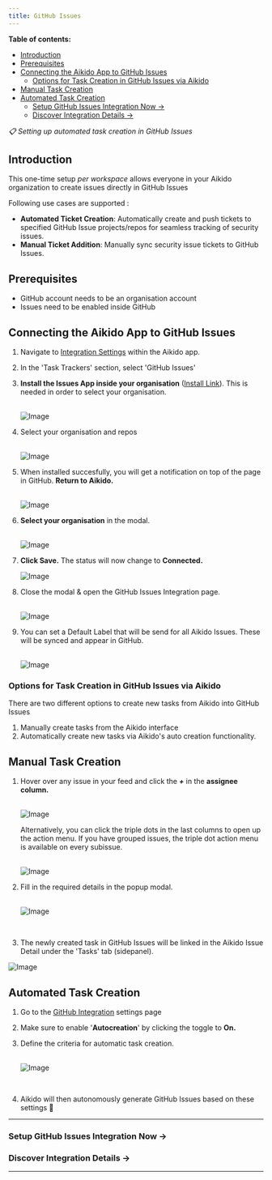 ```yaml
---
title: GitHub Issues
---
```


**Table of contents:**
- [Introduction ](#introduction-)
- [Prerequisites](#prerequisites)
- [Connecting the Aikido App to GitHub Issues](#connecting-the-aikido-app-to-github-issues)
  - [Options for Task Creation in GitHub Issues via Aikido](#options-for-task-creation-in-github-issues-via-aikido)
- [Manual Task Creation](#manual-task-creation)
- [Automated Task Creation](#automated-task-creation)
  - [Setup GitHub Issues Integration Now →](#setup-github-issues-integration-now-)
  - [Discover Integration Details →](#discover-integration-details-)


*📋 Setting up automated task creation in GitHub Issues*

## Introduction

This one-time setup *per workspace* allows everyone in your Aikido organization to create issues directly in GitHub Issues

Following use cases are supported :

- **Automated Ticket Creation**: Automatically create and push tickets to specified GitHub Issue projects/repos for seamless tracking of security issues.
- **Manual Ticket Addition**: Manually sync security issue tickets to GitHub Issues.

## Prerequisites

- GitHub account needs to be an organisation account
- Issues need to be enabled inside GitHub

## Connecting the Aikido App to GitHub Issues

1. Navigate to [Integration Settings](https://app.aikido.dev/settings/integrations) within the Aikido app.
2. In the 'Task Trackers' section, select 'GitHub Issues'
3. **Install the Issues App inside your organisation** ([Install Link](https://github.com/apps/aikido-issues/installations/new)). This is needed in order to select your organisation.\
   ​

   ![Image](https://ucarecdn.com/bb36cac9-b2e2-49f3-9efc-eccad640cb18/)
4. Select your organisation and repos\
   ​

   ![Image](https://ucarecdn.com/4563a93d-56a5-4793-9297-dd32eadc05b5/)
5. When installed succesfully, you will get a notification on top of the page in GitHub. **Return to Aikido.**\
   ​

   ![Image](https://ucarecdn.com/6f174321-dada-40f3-938e-635ce3e1a691/)
6. **Select your organisation** in the modal.\
   ​

   ![Image](https://ucarecdn.com/869211a2-7d05-499d-95b1-76188d6f4518/)
7. **Click Save.** The status will now change to **Connected.**

   ![Image](https://ucarecdn.com/1816d0df-29de-4d8e-9d64-da3851964f10/)
8. Close the modal & open the GitHub Issues Integration page.\
   ​

   ![Image](https://ucarecdn.com/3607734a-14d4-43a3-955d-de1138c0d1bc/)
9. You can set a Default Label that will be send for all Aikido Issues. These will be synced and appear in GitHub.​\
   ​

   ![Image](https://ucarecdn.com/39e93b13-3513-4384-b079-1b9cba20563e/)

### Options for Task Creation in GitHub Issues via Aikido

There are two different options to create new tasks from Aikido into GitHub Issues

1. Manually create tasks from the Aikido interface
2. Automatically create new tasks via Aikido's auto creation functionality.

## Manual Task Creation

1. Hover over any issue in your feed and click the ***+*** in the **assignee column.** \
   ​

   ![Image](https://ucarecdn.com/a7a0ade6-e58d-4930-8b44-564db5251eed/)

   Alternatively, you can click the triple dots in the last columns to open up the action menu. If you have grouped issues, the triple dot action menu is available on every subissue.\
   ​

   ![Image](https://ucarecdn.com/7e71f2c8-d4a3-4214-9fc0-26341486d030/)
2. Fill in the required details in the popup modal.\
   ​

   ![Image](https://ucarecdn.com/c876d6f9-e42b-4d14-9e16-6d8f0474d73d/)

   ​
3. The newly created task in GitHub Issues will be linked in the Aikido Issue Detail under the 'Tasks' tab (sidepanel).

![Image](https://ucarecdn.com/8160a9aa-cc40-4bab-9d96-e0f9f7b3f4c6/)

## Automated Task Creation

1. Go to the [GitHub Integration](https://app.aikido.dev/settings/integrations/tasktracker) settings page
2. Make sure to enable '**Autocreation**' by clicking the toggle to **On.**
3. Define the criteria for automatic task creation.\
   ​

   ![Image](https://ucarecdn.com/9ec09e96-b743-4daf-8fcc-f333d2bcaba2/)

   ​
4. Aikido will then autonomously generate GitHub Issues based on these settings 🚀

---

### Setup GitHub Issues Integration Now →

### Discover Integration Details →

---